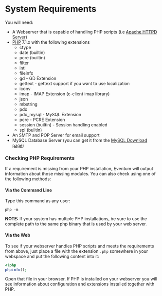 # System Requirements

You will need:

-   A Webserver that is capable of handling PHP scripts (i.e [Apache HTTPD Server](https://httpd.apache.org/))
-   [PHP](https://php.net) 7.1.x with the following extensions
    -   ctype
    -   date (builtin)
    -   pcre (builtin)
    -   filter
    -   intl
    -   fileinfo
    -   gd - GD Extension
    -   gettext - gettext support if you want to use localization
    -   iconv
    -   imap - IMAP Extension (c-client imap library)
    -   json
    -   mbstring
    -   pdo
    -   pdo_mysql - MySQL Extension
    -   pcre - PCRE Extension
    -   session (builtin) - Session handling enabled
    -   spl (builtin)
-   An SMTP and POP Server for email support
-   MySQL Database Server (you can get it from the [MySQL Download page](https://dev.mysql.com/downloads/mysql/))

### Checking PHP Requirements

If a requirement is missing from your PHP installation, Eventum will output information about those missing modules. You can also check using one of the following methods:

#### Via the Command Line

Type this command as any user:

```
php -m
```

**NOTE:** If your system has multiple PHP installations, be sure to use the complete path to the same php binary that is used by your web server.

#### Via the Web

To see if your webserver handles PHP scripts and meets the requirements from above, just place a file with the extension `.php` somewhere in your webspace and put the following content into it:

```php
<?php
phpinfo();
```

Open that file in your browser. If PHP is installed on your webserver you will see information about configuration and extensions installed together with PHP.
